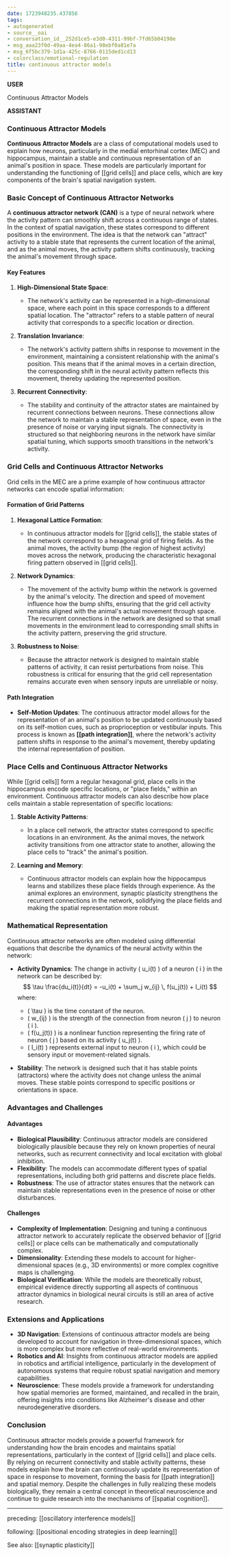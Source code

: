 ```yaml
---
date: 1723948235.437856
tags:
- autogenerated
- source__oai
- conversation_id__252d1ce5-e3d0-4311-99bf-7fd65b04198e
- msg_aaa23f0d-49aa-4ea4-86a1-98ebf0a81e7a
- msg_6f5bc379-1d1a-425c-8766-0115ded1cd13
- colorclass/emotional-regulation
title: continuous attractor models
---
```


**USER**

Continuous Attractor Models


**ASSISTANT**

### Continuous Attractor Models

**Continuous Attractor Models** are a class of computational models used to explain how neurons, particularly in the medial entorhinal cortex (MEC) and hippocampus, maintain a stable and continuous representation of an animal's position in space. These models are particularly important for understanding the functioning of [[grid cells]] and place cells, which are key components of the brain's spatial navigation system.

### Basic Concept of Continuous Attractor Networks

A **continuous attractor network (CAN)** is a type of neural network where the activity pattern can smoothly shift across a continuous range of states. In the context of spatial navigation, these states correspond to different positions in the environment. The idea is that the network can "attract" activity to a stable state that represents the current location of the animal, and as the animal moves, the activity pattern shifts continuously, tracking the animal's movement through space.

#### Key Features

1. **High-Dimensional State Space**:
   - The network's activity can be represented in a high-dimensional space, where each point in this space corresponds to a different spatial location. The "attractor" refers to a stable pattern of neural activity that corresponds to a specific location or direction.

2. **Translation Invariance**:
   - The network's activity pattern shifts in response to movement in the environment, maintaining a consistent relationship with the animal's position. This means that if the animal moves in a certain direction, the corresponding shift in the neural activity pattern reflects this movement, thereby updating the represented position.

3. **Recurrent Connectivity**:
   - The stability and continuity of the attractor states are maintained by recurrent connections between neurons. These connections allow the network to maintain a stable representation of space, even in the presence of noise or varying input signals. The connectivity is structured so that neighboring neurons in the network have similar spatial tuning, which supports smooth transitions in the network's activity.

### Grid Cells and Continuous Attractor Networks

Grid cells in the MEC are a prime example of how continuous attractor networks can encode spatial information:

#### Formation of Grid Patterns

1. **Hexagonal Lattice Formation**:
   - In continuous attractor models for [[grid cells]], the stable states of the network correspond to a hexagonal grid of firing fields. As the animal moves, the activity bump (the region of highest activity) moves across the network, producing the characteristic hexagonal firing pattern observed in [[grid cells]].

2. **Network Dynamics**:
   - The movement of the activity bump within the network is governed by the animal's velocity. The direction and speed of movement influence how the bump shifts, ensuring that the grid cell activity remains aligned with the animal's actual movement through space. The recurrent connections in the network are designed so that small movements in the environment lead to corresponding small shifts in the activity pattern, preserving the grid structure.

3. **Robustness to Noise**:
   - Because the attractor network is designed to maintain stable patterns of activity, it can resist perturbations from noise. This robustness is critical for ensuring that the grid cell representation remains accurate even when sensory inputs are unreliable or noisy.

#### Path Integration

- **Self-Motion Updates**: The continuous attractor model allows for the representation of an animal's position to be updated continuously based on its self-motion cues, such as proprioception or vestibular inputs. This process is known as **[[path integration]]**, where the network's activity pattern shifts in response to the animal's movement, thereby updating the internal representation of position.

### Place Cells and Continuous Attractor Networks

While [[grid cells]] form a regular hexagonal grid, place cells in the hippocampus encode specific locations, or "place fields," within an environment. Continuous attractor models can also describe how place cells maintain a stable representation of specific locations:

1. **Stable Activity Patterns**:
   - In a place cell network, the attractor states correspond to specific locations in an environment. As the animal moves, the network activity transitions from one attractor state to another, allowing the place cells to "track" the animal's position.

2. **Learning and Memory**:
   - Continuous attractor models can explain how the hippocampus learns and stabilizes these place fields through experience. As the animal explores an environment, synaptic plasticity strengthens the recurrent connections in the network, solidifying the place fields and making the spatial representation more robust.

### Mathematical Representation

Continuous attractor networks are often modeled using differential equations that describe the dynamics of the neural activity within the network:

- **Activity Dynamics**: The change in activity \( u_i(t) \) of a neuron \( i \) in the network can be described by:
  $$
  \tau \frac{du_i(t)}{dt} = -u_i(t) + \sum_j w_{ij} \, f(u_j(t)) + I_i(t)
  $$
  where:
  - \( \tau \) is the time constant of the neuron.
  - \( w_{ij} \) is the strength of the connection from neuron \( j \) to neuron \( i \).
  - \( f(u_j(t)) \) is a nonlinear function representing the firing rate of neuron \( j \) based on its activity \( u_j(t) \).
  - \( I_i(t) \) represents external input to neuron \( i \), which could be sensory input or movement-related signals.

- **Stability**: The network is designed such that it has stable points (attractors) where the activity does not change unless the animal moves. These stable points correspond to specific positions or orientations in space.

### Advantages and Challenges

#### Advantages
- **Biological Plausibility**: Continuous attractor models are considered biologically plausible because they rely on known properties of neural networks, such as recurrent connectivity and local excitation with global inhibition.
- **Flexibility**: The models can accommodate different types of spatial representations, including both grid patterns and discrete place fields.
- **Robustness**: The use of attractor states ensures that the network can maintain stable representations even in the presence of noise or other disturbances.

#### Challenges
- **Complexity of Implementation**: Designing and tuning a continuous attractor network to accurately replicate the observed behavior of [[grid cells]] or place cells can be mathematically and computationally complex.
- **Dimensionality**: Extending these models to account for higher-dimensional spaces (e.g., 3D environments) or more complex cognitive maps is challenging.
- **Biological Verification**: While the models are theoretically robust, empirical evidence directly supporting all aspects of continuous attractor dynamics in biological neural circuits is still an area of active research.

### Extensions and Applications

- **3D Navigation**: Extensions of continuous attractor models are being developed to account for navigation in three-dimensional spaces, which is more complex but more reflective of real-world environments.
- **Robotics and AI**: Insights from continuous attractor models are applied in robotics and artificial intelligence, particularly in the development of autonomous systems that require robust spatial navigation and memory capabilities.
- **Neuroscience**: These models provide a framework for understanding how spatial memories are formed, maintained, and recalled in the brain, offering insights into conditions like Alzheimer's disease and other neurodegenerative disorders.

### Conclusion

Continuous attractor models provide a powerful framework for understanding how the brain encodes and maintains spatial representations, particularly in the context of [[grid cells]] and place cells. By relying on recurrent connectivity and stable activity patterns, these models explain how the brain can continuously update its representation of space in response to movement, forming the basis for [[path integration]] and spatial memory. Despite the challenges in fully realizing these models biologically, they remain a central concept in theoretical neuroscience and continue to guide research into the mechanisms of [[spatial cognition]].


---

preceding: [[oscillatory interference models]]  


following: [[positional encoding strategies in deep learning]]

See also: [[synaptic plasticity]]